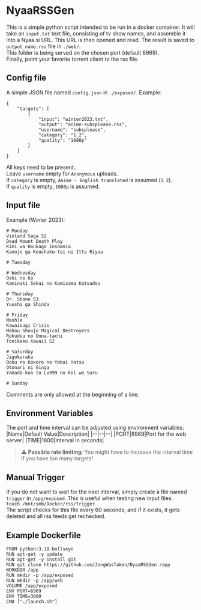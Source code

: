 # NyaaRSSGen

This is a simple python script intended to be run in a docker container.
It will take an `input.txt` text file, consisting of tv show names, and assemble it into a Nyaa.si URL.
This URL is then opened and read. The result is saved to `output_name.rss` file in `./web/`.  
This folder is being served on the chosen port (default 6969).  
Finally, point your favorite torrent client to the rss file.

## Config file
A simple JSON file named `config.json` in `./exposed/`.
Example:  
```
{
    "targets": [
        {
            "input": "winter2023.txt",
            "output": "anime-subsplease.rss",
            "username": "subsplease",
            "category": "1_2",
            "quality": "1080p"
        }
    ]
}
```
All keys need to be present.  
Leave `username` empty for `Anonymous` uploads.  
If `category` is empty, `Anime - English translated` is assumed (`1_2`).  
If `quality` is empty, `1080p` is assumed.

## Input file
Example (Winter 2023):  
```
# Monday
Vinland Saga S2
Dead Mount Death Play
Kimi wa Houkago Insomnia
Kanojo ga Koushaku-tei ni Itta Riyuu

# Tuesday

# Wednesday
Oshi no Ko
Kaminaki Sekai no Kamisama Katsudou

# Thursday
Dr. Stone S3
Yuusha ga Shinda

# Friday
Mashle
Kawaisugi Crisis
Mahou Shoujo Magical Destroyers
Rokudou no Onna-tachi
Tonikaku Kawaii S2

# Saturday
Jigokuraku
Boku no Kokoro no Yabai Yatsu
Otonari ni Ginga
Yamada-kun to Lv999 no Koi wo Suru

# Sunday
```
Comments are only allowed at the beginning of a line.

## Environment Variables
The port and time interval can be adjusted using environment variables:
|Name|Default Value|Description|
|--|--|--|
|PORT|6969|Port for the web server|
|TIME|1800|Interval in seconds|

> :warning: **Possible rate limiting**: You might have to increase the interval time if you have too many targets!  

## Manual Trigger
If you do not want to wait for the next interval, simply create a file named `trigger` in `/app/exposed`.
This is useful when testing new input files.  
`touch /mnt/smb/Docker/rss/trigger`  
The script checks for this file every 60 seconds, and if it exists, it gets deleted and all rss feeds get rechecked.

## Example Dockerfile
```
FROM python:3.10-bullseye
RUN apt-get -y update
RUN apt-get -y install git
RUN git clone https://github.com/JongWasTaken/NyaaRSSGen /app
WORKDIR /app
RUN mkdir -p /app/exposed
RUN mkdir -p /app/web
VOLUME /app/exposed
ENV PORT=6969
ENV TIME=3600
CMD ["./launch.sh"]
```
